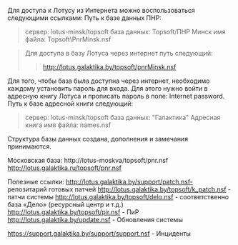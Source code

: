 Для доступа к Лотусу из Интернета можно воспользоваться следующими ссылками:
Путь к базе данных ПНР:
> сервер:              lotus-minsk/topsoft
> база данных:   Topsoft/ПНР Минск
> имя файла:      Topsoft\PnrMinsk.nsf


> Для доступа в базу Лотуса через интернет путь следующий:
> > http://lotus.galaktika.by/topsoft/pnrMinsk.nsf


Для того, чтобы база была доступна через интернет, необходимо каждому установить пароль для входа. Для этого нужно войти в адресную книгу Лотуса и прописать пароль в поле: Internet password. Путь к базе адресной книги следующий:



> сервер:          lotus-minsk/topsoft                    база данных:   "Галактика" Адресная книга
> имя файла:      names.nsf




Структура базы данных создана, дополнения и замечания принимаются.

Московская база:
http://lotus-moskva/topsoft/pnr.nsf
http://lotus.galaktika.ru/topsoft/pnr.nsf

Полезные ссылки:
http://lotus.galaktika.by/support/patch.nsf- репозитарий готовых патчей
http://lotus.galaktika.by/topsoft/k_patch.nsf - патчи системы
http://lotus.galaktika.by/topsoft/delo.nsf - соответственно база «Дело» (ресурсный центр и т.д.)
http://lotus.galaktika.by/topsoft/pir.nsf - ПиР
http://lotus.galaktika.by/update.nsf - Обновления системы

https://support.galaktika.by/support/support.nsf - Инциденты